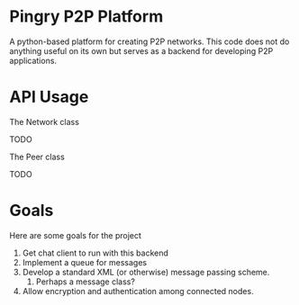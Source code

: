 # Pingry P2P Platform
A python-based platform for creating P2P networks. This code does not do anything useful on its own but serves as a backend for developing P2P applications.

# API Usage
The Network class

TODO

The Peer class

TODO

# Goals

Here are some goals for the project

1. Get chat client to run with this backend
2. Implement a queue for messages
3. Develop a standard XML (or otherwise) message passing scheme.
   1. Perhaps a message class?
4. Allow encryption and authentication among connected nodes.
